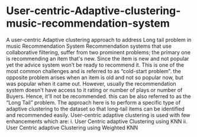 # User-centric-Adaptive-clustering-music-recommendation-system
A user-centric Adaptive clustering approach to address Long tail problem in music Recommendation System
Recommendation systems that use collaborative filtering, suffer from two prominent problems; the primary one is recommending an item that's new.
Since the item is new and not popular yet the advice system won’t be ready to recommend it. This is one of the most common challenges and is referred 
to as “cold-start problem”. the opposite problem arises when an item is old and not so popular now, but was popular when it came out. 
However, usually the recommendation system doesn't have access to it rating or number of plays or number of Buyers. Hence, it'll not be recommended. 
this can be also referred to as the “Long Tail” problem.
The approach here is to perform a specific type of adaptive clustering to the dataset so that long-tail items can be identified and recommended easily.
User-centric adaptive clustering is used with few enhancements which are:
i.	User Centric adaptive Clustering using KNN
ii.	User Centric adaptive Clustering using Weighted KNN
